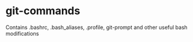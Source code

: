 # git-commands
Contains .bashrc, .bash_aliases, .profile, git-prompt and other useful bash modifications
